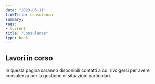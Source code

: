 ```yaml
---
date: "2023-05-11"
linkTitle: consulenza
summary: 
tags:
- current
title: "Consulenza"
type: book
---
```


## Lavori in corso
In questa pagina saranno disponibili contatti a cui rivolgersi per avere consulenza per la gestione di situazioni particolari.